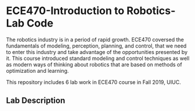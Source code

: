 # ECE470-Introduction to Robotics-Lab Code

The robotics industry is in a period of rapid growth. ECE470 coversed the fundamentals of modeling, perception, planning, and control, that we need to enter this industry and take advantage of the opportunities presented by it. This course introduced standard modeling and control techniques as well as modern ways of thinking about robotics that are based on methods of optimization and learning.

This repository includes 6 lab work in ECE470 course in Fall 2019, UIUC. 

## Lab Description
